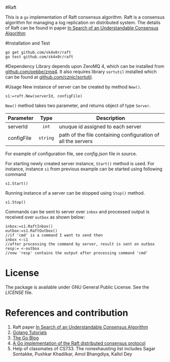 #Raft

This is a `go` implementation of Raft consensus algorithm. Raft is a consensus algorithm for managing a log replication on distributed system. The details of Raft can be found in paper [In Search of an Understandable Consensus Algorithm](https://ramcloud.stanford.edu/wiki/download/attachments/11370504/raft.pdf)

#Installation and Test

```
go get github.com/sk4x0r/raft
go test github.com/sk4x0r/raft
```

#Dependency
Library depends upon ZeroMQ 4, which can be installed from [github.com/pebbe/zmq4](github.com/pebbe/zmq4). It also requires library `sortutil` installed which can be found at [github.com/cznic/sortutil](github.com/cznic/sortutil).


#Usage
New instance of server can be created by method `New()`.
```
s1:=raft.New(serverId, configFile)
```
`New()` method takes two parameter, and returns object of type `Server`.

| Parameter		| Type		| Description  
| -------------|:---------:| -----------
| serverId		| `int` 	| unuque id assigned to each server
| configFile	| `string`  | path of the file containing configuration of all the servers

For example of configuration file, see _config.json_ file in source.

For starting newly created server instance, `Start()` method is used.
For instance, instance `s1` from previous example can be started using following command
```
s1.Start()
```

Running instance of a server can be stopped using `Stop()` method.
```
s1.Stop()
```

Commands can be sent to server over `inbox` and processed output is received over `outbox` as shown below:
```
inbox:=s1.RaftInbox()
outbox:=s1.RaftOutbox()
//if 'cmd' is a command I want to send then
inbox <-c1
//after processing the command by server, result is sent on outbox
resp:= <-outbox
//now 'resp' contains the output after processing command 'cmd'
```

# License

The package is available under GNU General Public License. See the _LICENSE_ file.

# References and contribution
1. Raft paper [In Search of an Understandable Consensus Algorithm](https://ramcloud.stanford.edu/wiki/download/attachments/11370504/raft.pdf)
2. [Golang Tutorials](http://tour.golang.org/)
3. [The Go Blog](http://blog.golang.org/)
4. [A Go implementation of the Raft distributed consensus protocol](https://github.com/goraft/raft)
5. Help of classmates of CS733. The nonexhausting list includes Sagar Sontakke, Pushkar Khadilkar, Amol Bhangdiya, Kallol Dey
